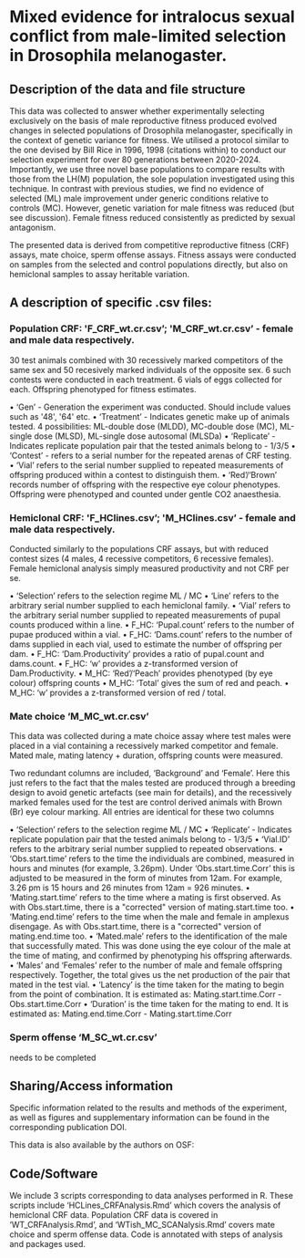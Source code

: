 # Mixed evidence for intralocus sexual conflict from male-limited selection in Drosophila melanogaster.

## Description of the data and file structure

This data was collected to answer whether experimentally selecting exclusively on the basis of male reproductive fitness produced evolved changes in selected populations of Drosophila melanogaster, specifically in the context of genetic variance for fitness. We utilised a protocol similar to the one devised by Bill Rice in 1996, 1998 (citations within) to conduct our selection experiment for over 80 generations between 2020-2024. Importantly, we use three novel base populations to compare results with those from the LH(M) population, the sole population investigated using this technique. In contrast with previous studies, we find no evidence of selected (ML) male improvement under generic conditions relative to controls (MC). However, genetic variation for male fitness was reduced (but see discussion). Female fitness reduced consistently as predicted by sexual antagonism. 

The presented data is derived from competitive reproductive fitness (CRF) assays, mate choice, sperm offense assays. Fitness assays were conducted on samples from the selected and control populations directly, but also on hemiclonal samples to assay heritable variation.

## A description of specific .csv files:

### Population CRF: 'F_CRF_wt.cr.csv’; 'M_CRF_wt.cr.csv’ - female and male data respectively.
30 test animals combined with 30 recessively marked competitors of the same sex and 50 recesively marked individuals of the opposite sex. 6 such contests were conducted in each treatment. 6 vials of eggs collected for each. Offspring phenotyped for fitness estimates.

•	‘Gen’ - Generation the experiment was conducted. Should include values such as '48', '64' etc.
• ‘Treatment’ - Indicates genetic make up of animals tested. 4 possibilities: ML-double dose (MLDD), MC-double dose (MC), ML-single dose (MLSD), ML-single dose autosomal (MLSDa)
• ‘Replicate’ - Indicates replicate population pair that the tested animals belong to - 1/3/5
• ‘Contest’ - refers to a serial number for the repeated arenas of CRF testing.
•	‘Vial’ refers to the serial number supplied to repeated measurements of offspring produced within a contest to distinguish them.
•	‘Red’/‘Brown’ records number of offspring with the respective eye colour phenotypes. Offspring were phenotyped and counted under gentle CO2 anaesthesia.

### Hemiclonal CRF: 'F_HClines.csv’; 'M_HClines.csv’ - female and male data respectively.
Conducted similarly to the populations CRF assays, but with reduced contest sizes (4 males, 4 recessive competitors, 6 recessive females). Female hemiclonal analysis simply measured productivity and not CRF per se.

•	‘Selection’ refers to the selection regime ML / MC
•	‘Line’ refers to the arbitrary serial number supplied to each hemiclonal family.
•	‘Vial’ refers to the arbitrary serial number supplied to repeated measurements of pupal counts produced within a line.
•	F_HC: ‘Pupal.count’ refers to the number of pupae produced within a vial.
•	F_HC: ‘Dams.count’ refers to the number of dams supplied in each vial, used to estimate the number of offspring per dam.
•	F_HC: ‘Dam.Productivity’ provides a ratio of pupal.count and dams.count.
•	F_HC: ‘w’ provides a z-transformed version of Dam.Productivity.
•	M_HC: ‘Red’/‘Peach’ provides phenotyped (by eye colour) offspring counts
•	M_HC: ‘Total’ gives the sum of red and peach.
•	M_HC: ‘w’ provides a z-transformed version of red / total.

### Mate choice ‘M_MC_wt.cr.csv’
This data was collected during a mate choice assay where test males were placed in a vial containing a recessively marked competitor and female. Mated male, mating latency + duration, offspring counts were measured.  

Two redundant columns are included, ‘Background’ and ‘Female’. Here this just refers to the fact that the males tested are produced through a breeding design to avoid genetic artefacts (see main for details), and the recessively marked females used for the test are control derived animals with Brown (Br) eye colour marking. All entries are identical for these two columns

•	‘Selection’ refers to the selection regime ML / MC
•	‘Replicate’ - Indicates replicate population pair that the tested animals belong to - 1/3/5
•	‘Vial.ID’ refers to the arbitrary serial number supplied to repeated observations.
•	‘Obs.start.time’ refers to the time the individuals are combined, measured in hours and minutes (for example, 3.26pm). Under ‘Obs.start.time.Corr’ this is adjusted to be measured in the form of minutes from 12am. For example, 3.26 pm is 15 hours and 26 minutes from 12am = 926 minutes.
•	‘Mating.start.time’ refers to the time where a mating is first observed. As with Obs.start.time, there is a "corrected" version of mating.start.time too.
•	‘Mating.end.time’ refers to the time when the male and female in amplexus disengage. As with Obs.start.time, there is a "corrected" version of mating.end.time too.
•	‘Mated.male’ refers to the identification of the male that successfully mated. This was done using the eye colour of the male at the time of mating, and confirmed by phenotyping his offspring afterwards.
•	‘Males’ and ‘Females’ refer to the number of male and female offspring respectively. Together, the total gives us the net production of the pair that mated in the test vial.
•	‘Latency’ is the time taken for the mating to begin from the point of combination. It is estimated as: 
Mating.start.time.Corr - Obs.start.time.Corr
•	‘Duration’ is the time taken for the mating to end. It is estimated as: Mating.end.time.Corr - Mating.start.time.Corr

### Sperm offense ‘M_SC_wt.cr.csv’

needs to be completed

## Sharing/Access information

Specific information related to the results and methods of the experiment, as well as figures and supplementary information can be found in the corresponding publication DOI.

This data is also available by the authors on OSF: 

## Code/Software

We include 3 scripts corresponding to data analyses performed in R. These scripts include ‘HCLines_CRFAnalysis.Rmd’ which covers the analysis of hemiclonal CRF data. Population CRF data is covered in ‘WT_CRFAnalysis.Rmd’, and ‘WTish_MC_SCANalysis.Rmd’ covers mate choice and sperm offense data. Code is annotated with steps of analysis and packages used. 


